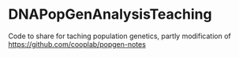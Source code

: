 # DNAPopGenAnalysisTeaching
Code to share for taching population genetics, partly modification of https://github.com/cooplab/popgen-notes

